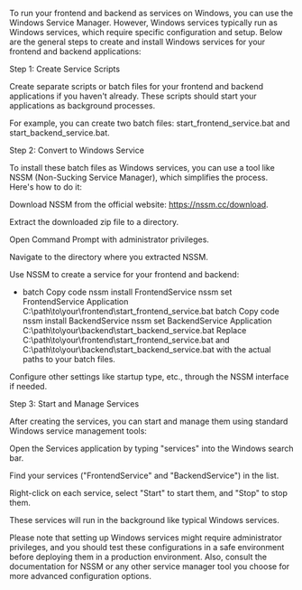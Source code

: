 To run your frontend and backend as services on Windows, you can use the Windows Service Manager. 
However, Windows services typically run as Windows services, which require specific configuration 
and setup. Below are the general steps to create and install Windows services for your frontend and backend applications:

Step 1: Create Service Scripts

Create separate scripts or batch files for your frontend and backend applications if 
you haven't already. These scripts should start your applications as background processes.

For example, you can create two batch files: start_frontend_service.bat and start_backend_service.bat.

Step 2: Convert to Windows Service

To install these batch files as Windows services, you can use a tool like NSSM (Non-Sucking Service Manager), which simplifies the process. Here's how to do it:

Download NSSM from the official website: https://nssm.cc/download.

Extract the downloaded zip file to a directory.

Open Command Prompt with administrator privileges.

Navigate to the directory where you extracted NSSM.

Use NSSM to create a service for your frontend and backend:

* batch 
Copy code
nssm install FrontendService
nssm set FrontendService Application C:\path\to\your\frontend\start_frontend_service.bat
batch
Copy code
nssm install BackendService
nssm set BackendService Application C:\path\to\your\backend\start_backend_service.bat
Replace C:\path\to\your\frontend\start_frontend_service.bat and C:\path\to\your\backend\start_backend_service.bat with the actual paths to your batch files.

Configure other settings like startup type, etc., through the NSSM interface if needed.

Step 3: Start and Manage Services

After creating the services, you can start and manage them using standard Windows service management tools:

Open the Services application by typing "services" into the Windows search bar.

Find your services ("FrontendService" and "BackendService") in the list.

Right-click on each service, select "Start" to start them, and "Stop" to stop them.

These services will run in the background like typical Windows services.

Please note that setting up Windows services might require administrator privileges, and you should test
these configurations in a safe environment before deploying them in a production environment.
Also, consult the documentation for NSSM or any other service manager tool you choose for more advanced configuration options.
